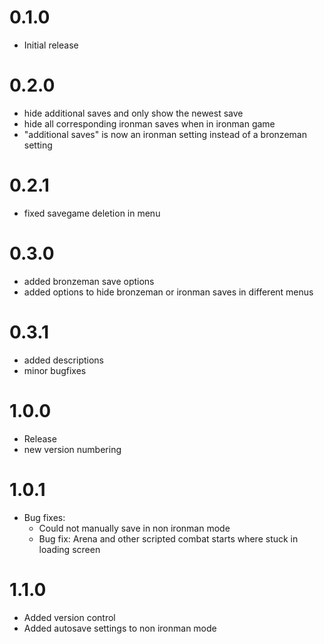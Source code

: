 # 0.1.0
- Initial release

# 0.2.0
- hide additional saves and only show the newest save
- hide all corresponding ironman saves when in ironman game
- "additional saves" is now an ironman setting instead of a bronzeman setting

# 0.2.1
- fixed savegame deletion in menu

# 0.3.0
- added bronzeman save options
- added options to hide bronzeman or ironman saves in different menus

# 0.3.1
- added descriptions
- minor bugfixes

# 1.0.0
- Release
- new version numbering

# 1.0.1
- Bug fixes:
  - Could not manually save in non ironman mode
  - Bug fix: Arena and other scripted combat starts where stuck in loading screen

# 1.1.0
- Added version control
- Added autosave settings to non ironman mode